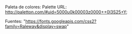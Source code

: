 Paleta de colores:
Palette URL: http://paletton.com/#uid=5000u0k00003z0000++0l3S25+Y;


Fuentes:
"https://fonts.googleapis.com/css2?family=Raleway&display=swap"